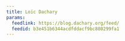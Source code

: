 ```yaml
---
title: Loïc Dachary
params:
  feedlink: https://blog.dachary.org/feed/
  feedid: b3e451b6344acdfddacf9bc880299fa1
---
```

